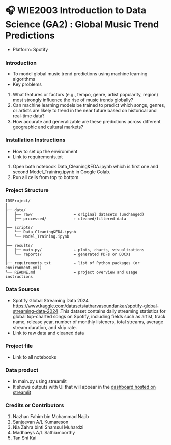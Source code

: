 # 🎧 WIE2003 Introduction to Data Science (GA2) : Global Music Trend Predictions
- Platform: Spotify
### Introduction
- To model global music trend predictions using machine learning algorithms
- Key problems 
1. What features or factors (e.g., tempo, genre, artist popularity, region) most strongly influence the rise of music trends globally?
2. Can machine learning models be trained to predict which songs, genres, or artists are likely to trend in the near future based on historical and real-time data?
3. How accurate and generalizable are these predictions across different geographic and cultural markets?


### Installation Instructions
- How to set up the environment
- Link to requirements.txt
1. Open both notebook Data_Cleaning&EDA.ipynb which is first one and second Model_Training.ipynb in Google Colab.
2. Run all cells from top to bottom.


### Project Structure
```
IDSProject/
│
├── data/
│   ├── raw/                  ← original datasets (unchanged)
│   ├── processed/            ← cleaned/filtered data
│
├── scripts/            
│   └── Data_Cleaning&EDA.ipynb
│   └── Model_Training.ipynb
│ 
├── results/
│   ├── main.py/              ← plots, charts, visualizations
│   └── reports/              ← generated PDFs or DOCXs
│
├── requirements.txt          ← list of Python packages (or environment.yml)
└── README.md                 ← project overview and usage instructions

```


### Data Sources
- Spotify Global Streaming Data 2024
https://www.kaggle.com/datasets/atharvasoundankar/spotify-global-streaming-data-2024 .This dataset contains daily streaming statistics for global top-charted songs on Spotify, including fields such as artist, track name, release year, number of monthly listeners, total streams, average stream duration, and skip rate.
- Link to raw data and cleaned data


### Project file
- Link to all notebooks


### Data product
- In main.py using streamlit 
- It shows outputs with UI that will appear in the [dashboard hosted on streamlit](https://idsgroup5.streamlit.app/)


### Credits or Contributors
1. Nazhan Fahim bin Mohammad Najib
2. Sanjeevan A/L Kumareson
3. Nia Zahra binti Shamsul Muhardzi
4. Madhaeys A/L Sathiamoorthy
5. Tan Shi Kai
